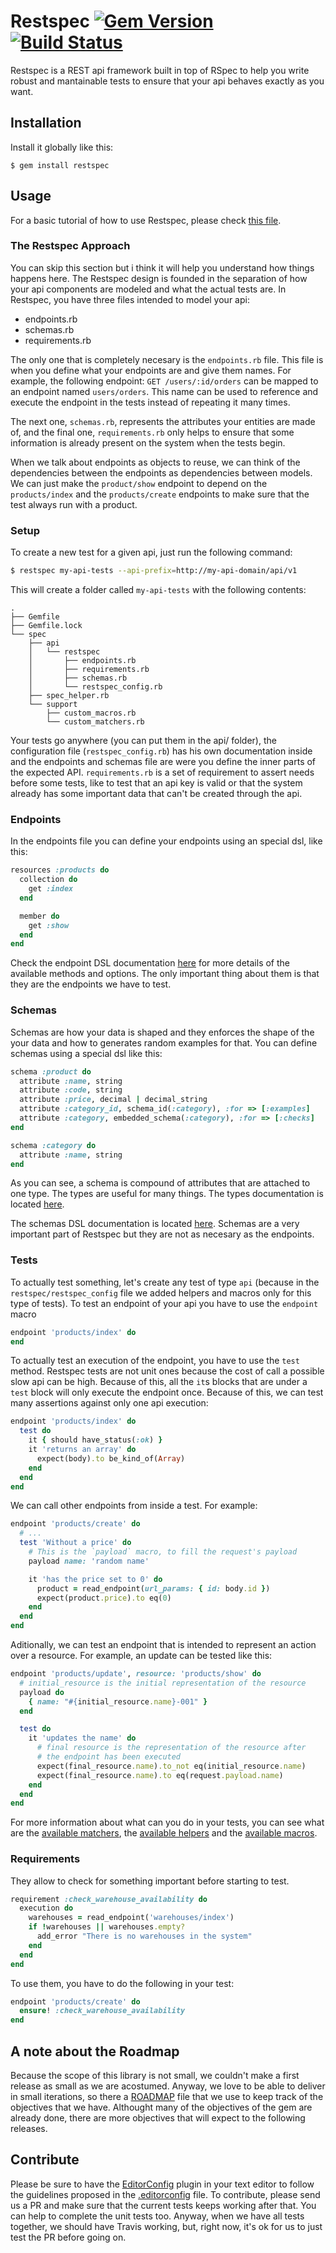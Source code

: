 # Restspec [![Gem Version](https://badge.fury.io/rb/restspec.svg)](http://badge.fury.io/rb/restspec) [![Build Status](https://travis-ci.org/platanus/restspec.svg?branch=master)](https://travis-ci.org/platanus/restspec)


Restspec is a REST api framework built in top of RSpec to help you write robust and mantainable tests to ensure that your api behaves exactly as you want.

## Installation

Install it globally like this:

    $ gem install restspec

## Usage

For a basic tutorial of how to use Restspec, please check [this file](https://github.com/platanus/restspec/blob/master/docs/tutorial.md).

### The Restspec Approach

You can skip this section but i think it will help you understand how things happens here. The Restspec design is founded in the separation of how your api components are modeled and what the actual tests are. In Restspec, you have three files intended to model your api:

- endpoints.rb
- schemas.rb
- requirements.rb

The only one that is completely necesary is the `endpoints.rb` file. This file is when you define what your endpoints are and give them names. For example, the following endpoint: `GET /users/:id/orders` can be mapped to an endpoint named `users/orders`. This name can be used to reference and execute the endpoint in the tests instead of repeating it many times.

The next one, `schemas.rb`, represents the attributes your entities are made of, and the final one, `requirements.rb` only helps to ensure that some information is already present on the system when the tests begin.

When we talk about endpoints as objects to reuse, we can think of the dependencies between the endpoints as dependencies between models. We can just make the `product/show` endpoint to depend on the `products/index` and the `products/create` endpoints to make sure that the test always run with a product.

### Setup

To create a new test for a given api, just run the following command:

```bash
$ restspec my-api-tests --api-prefix=http://my-api-domain/api/v1
```

This will create a folder called `my-api-tests` with the following contents:

```
.
├── Gemfile
├── Gemfile.lock
└── spec
    ├── api
    │   └── restspec
    │       ├── endpoints.rb
    │       ├── requirements.rb
    │       ├── schemas.rb
    │       └── restspec_config.rb
    ├── spec_helper.rb
    └── support
        ├── custom_macros.rb
        └── custom_matchers.rb
```

Your tests go anywhere (you can put them in the api/ folder), the configuration file (`restspec_config.rb`) has his own documentation inside and the endpoints and schemas file are were you define the inner parts of the expected API. `requirements.rb` is a set of requirement to assert needs before some tests, like to test that an api key is valid or that the system already has some important data that can't be created through the api.

### Endpoints

In the endpoints file you can define your endpoints using an special dsl, like this:

```ruby
resources :products do
  collection do
    get :index
  end

  member do
    get :show
  end
end
```

Check the endpoint DSL documentation [here](https://github.com/platanus/restspec/blob/master/docs/endpoints.md) for more details of the available methods and options. The only important thing about them is that they are the endpoints we have to test.

### Schemas

Schemas are how your data is shaped and they enforces the shape of the your data and how to generates random examples for that. You can define schemas using a special dsl like this:

```ruby
schema :product do
  attribute :name, string
  attribute :code, string
  attribute :price, decimal | decimal_string
  attribute :category_id, schema_id(:category), :for => [:examples]
  attribute :category, embedded_schema(:category), :for => [:checks]
end

schema :category do
  attribute :name, string
end
```

As you can see, a schema is compound of attributes that are attached to one type. The types are useful for many things. The types documentation is located [here](https://github.com/platanus/restspec/blob/master/docs/types.md).

The schemas DSL documentation is located [here](https://github.com/platanus/restspec/blob/master/docs/schemas.md). Schemas are a very important part of Restspec but they are not as necesary as the endpoints.

### Tests

To actually test something, let's create any test of type `api` (because in the `restspec/restspec_config` file we added helpers and macros only for this type of tests). To test an endpoint of your api you have to use the `endpoint` macro

```ruby
endpoint 'products/index' do
end
```

To actually test an execution of the endpoint, you have to use the `test` method. Restspec tests are not unit ones because the cost of call a possible slow api can be high. Because of this, all the `it`s blocks that are under a `test` block will only execute the endpoint once. Because of this, we can test many assertions against only one api execution:

```ruby
endpoint 'products/index' do
  test do
    it { should have_status(:ok) }
    it 'returns an array' do
      expect(body).to be_kind_of(Array)
    end
  end
end
```

We can call other endpoints from inside a test. For example:

```ruby
endpoint 'products/create' do
  # ...
  test 'Without a price' do
    # This is the `payload` macro, to fill the request's payload
    payload name: 'random name'

    it 'has the price set to 0' do
      product = read_endpoint(url_params: { id: body.id })
      expect(product.price).to eq(0)
    end
  end
end
```

Aditionally, we can test an endpoint that is intended to represent an action over a resource. For example, an update can be tested like this:

```ruby
endpoint 'products/update', resource: 'products/show' do
  # initial_resource is the initial representation of the resource
  payload do
    { name: "#{initial_resource.name}-001" }
  end

  test do
    it 'updates the name' do
      # final resource is the representation of the resource after
      # the endpoint has been executed
      expect(final_resource.name).to_not eq(initial_resource.name)
      expect(final_resource.name).to eq(request.payload.name)
    end
  end
end
```

For more information about what can you do in your tests, you can see what are the [available matchers](https://github.com/platanus/restspec/blob/master/docs/matchers.md), the [available helpers](https://github.com/platanus/restspec/blob/master/docs/helpers.md) and the [available macros](https://github.com/platanus/restspec/blob/master/docs/macros.md).

### Requirements

They allow to check for something important before starting to test.

```ruby
requirement :check_warehouse_availability do
  execution do
    warehouses = read_endpoint('warehouses/index')
    if !warehouses || warehouses.empty?
      add_error "There is no warehouses in the system"
    end
  end
end
```

To use them, you have to do the following in your test:

```ruby
endpoint 'products/create' do
  ensure! :check_warehouse_availability
end
```

## A note about the Roadmap

Because the scope of this library is not small, we couldn't make a first release as small as we are acostumed. Anyway, we love to be able to deliver in small iterations, so there a [ROADMAP](https://github.com/platanus/restspec/blob/master/ROADMAP.md) file that we use to keep track of the objectives that we have. Althought many of the objectives of the gem are already done, there are more objectives that will expect to the following releases.

## Contribute

Please be sure to have the [EditorConfig](http://editorconfig.org/) plugin in your text editor to follow the guidelines proposed in the [.editorconfig](https://github.com/platanus/restspec/blob/master/.editorconfig) file. To contribute, please send us a PR and make sure that the current tests keeps working after that. You can help to complete the unit tests too. Anyway, when we have all tests together, we should have Travis working, but, right now, it's ok for us to just test the PR before going on.
